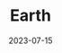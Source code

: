 ---
type: planet
title: "Earth"
hashtag: "earth"
date: 2023-07-15
orbits:
  - Sun
subdivision-of:
  - Earth-Moons system
  - Solar System
tags:
  - Planet
  - Solar System
---